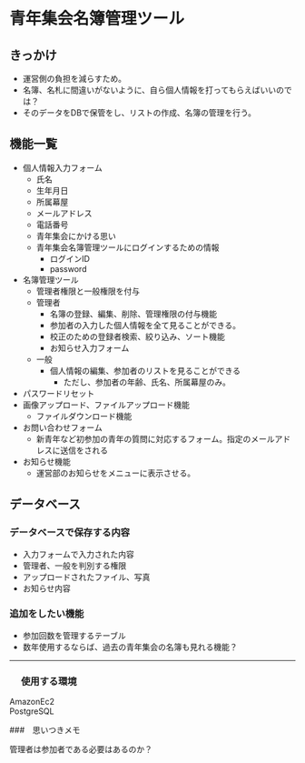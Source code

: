 # 青年集会名簿管理ツール

## きっかけ

- 運営側の負担を減らすため。  
- 名簿、名札に間違いがないように、自ら個人情報を打ってもらえばいいのでは？  
- そのデータをDBで保管をし、リストの作成、名簿の管理を行う。  

## 機能一覧

- 個人情報入力フォーム
  - 氏名
  - 生年月日
  - 所属幕屋
  - メールアドレス
  - 電話番号
  - 青年集会にかける思い
  - 青年集会名簿管理ツールにログインするための情報
    - ログインID
    - password
- 名簿管理ツール
  - 管理者権限と一般権限を付与
  - 管理者
    - 名簿の登録、編集、削除、管理権限の付与機能
    - 参加者の入力した個人情報を全て見ることができる。
    - 校正のための登録者検索、絞り込み、ソート機能
    - お知らせ入力フォーム
  - 一般
    - 個人情報の編集、参加者のリストを見ることができる
      - ただし、参加者の年齢、氏名、所属幕屋のみ。
- パスワードリセット
- 画像アップロード、ファイルアップロード機能
  - ファイルダウンロード機能
- お問い合わせフォーム
  - 新青年など初参加の青年の質問に対応するフォーム。指定のメールアドレスに送信をされる
- お知らせ機能
  - 運営部のお知らせをメニューに表示させる。

## データベース

### データベースで保存する内容

- 入力フォームで入力された内容
- 管理者、一般を判別する権限
- アップロードされたファイル、写真
- お知らせ内容

### 追加をしたい機能

- 参加回数を管理するテーブル
- 数年使用するならば、過去の青年集会の名簿も見れる機能？

******

### 　 使用する環境

AmazonEc2  
PostgreSQL  

###　思いつきメモ

管理者は参加者である必要はあるのか？  
